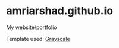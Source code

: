 # amriarshad.github.io

My website/portfolio

Template used: [Grayscale](https://startbootstrap.com/theme/grayscale)
